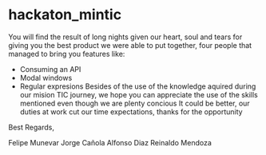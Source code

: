 # hackaton_mintic

You will find the result of long nights given our heart, soul and tears for giving you the best product we were able to put together, four people that managed to bring you features like:
- Consuming an API
- Modal windows
- Regular expresions
Besides of the use of the knowledge aquired during our mision TIC journey, we hope you can appreciate the use of the skills mentioned even though we are plenty concious It could be better, our duties at work cut our time expectations, thanks for the opportunity

Best Regards,

Felipe Munevar
Jorge Cañola
Alfonso Diaz
Reinaldo Mendoza